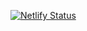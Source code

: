 [![Netlify Status](https://api.netlify.com/api/v1/badges/54282e25-0f50-409a-880a-0b7326ce93b1/deploy-status)](https://app.netlify.com/sites/beautiful-cucurucho-6aa49b/deploys)
